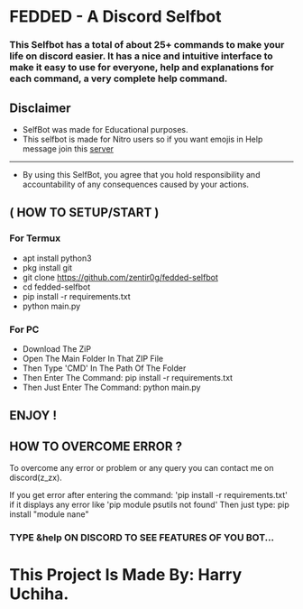 # FEDDED - A Discord Selfbot

### This Selfbot has a total of about 25+ commands to make your life on discord easier. It has a nice and intuitive interface to make it easy to use for everyone, help and explanations for each command, a very complete help command.

## Disclaimer

- SelfBot was made for Educational purposes.
- This selfbot is made for Nitro users so if you want emojis in Help message join this [server](https://discord.com/invite/W6JfvA4y66)
__________________________________________________
- By using this SelfBot, you agree that you hold responsibility and accountability of any consequences caused by your actions.

## ( HOW TO SETUP/START )

### For Termux
- apt install python3
- pkg install git
- git clone https://github.com/zentir0g/fedded-selfbot
- cd fedded-selfbot
- pip install -r requirements.txt
- python main.py

### For PC
- Download The ZiP
- Open The Main Folder In That ZIP File
- Then Type 'CMD' In The Path Of The Folder
- Then Enter The Command: pip install -r requirements.txt
- Then Just Enter The Command: python main.py

## ENJOY !

## HOW TO OVERCOME ERROR ?

To overcome any error or problem or any query you can contact me on discord(z_zx).

If you get error after entering the command: 'pip install -r requirements.txt' if it displays any error like 'pip module psutils not found' Then just type: pip install "module nane" 

### TYPE &help ON DISCORD TO SEE FEATURES OF YOU BOT...

# This Project Is Made By: Harry Uchiha.
